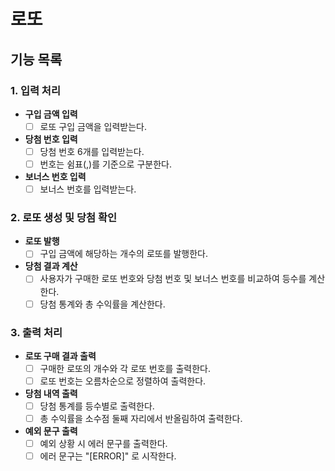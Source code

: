 # 로또

## 기능 목록

### 1. 입력 처리

- **구입 금액 입력**
    - [ ] 로또 구입 금액을 입력받는다.

- **당첨 번호 입력**
    - [ ] 당첨 번호 6개를 입력받는다.
    - [ ] 번호는 쉼표(,)를 기준으로 구분한다.

- **보너스 번호 입력**
    - [ ] 보너스 번호를 입력받는다.

### 2. 로또 생성 및 당첨 확인

- **로또 발행**
    - [ ] 구입 금액에 해당하는 개수의 로또를 발행한다.

- **당첨 결과 계산**
    - [ ] 사용자가 구매한 로또 번호와 당첨 번호 및 보너스 번호를 비교하여 등수를 계산한다.
    - [ ] 당첨 통계와 총 수익률을 계산한다.

### 3. 출력 처리

- **로또 구매 결과 출력**
    - [ ] 구매한 로또의 개수와 각 로또 번호를 출력한다.
    - [ ] 로또 번호는 오름차순으로 정렬하여 출력한다.

- **당첨 내역 출력**
    - [ ] 당첨 통계를 등수별로 출력한다.
    - [ ] 총 수익률을 소수점 둘째 자리에서 반올림하여 출력한다.

- **예외 문구 출력**
    - [ ] 예외 상황 시 에러 문구를 출력한다.
    - [ ] 에러 문구는 "[ERROR]" 로 시작한다.
